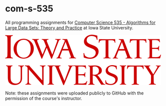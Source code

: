 # com-s-535

All programming assignments for [Computer Science 535 - Algorithms for Large Data Sets: Theory and Practice](https://courses.elo.iastate.edu/fall/2018/COM%20S/435/XW/overview) at Iowa State University.

<img src="isu.png" />

Note: these assignments were uploaded publicly to GitHub with the permission of the course's instructor.

<!-- Testing mirroring -->